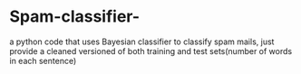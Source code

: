 # Spam-classifier-
a python code that uses Bayesian classifier to classify spam mails, just provide a cleaned versioned of both training and test sets(number of words in each sentence)
